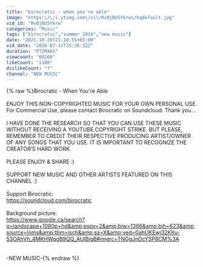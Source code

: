 ```yaml
---
title: "birocratic - when you're able"
image: "https:\/\/i.ytimg.com\/vi\/Rv8jBU5Ykrw\/hqdefault.jpg"
vid_id: "Rv8jBU5Ykrw"
categories: "Music"
tags: ["birocratic","summer 2016","new music"]
date: "2021-10-26T21:18:55+03:00"
vid_date: "2016-07-31T15:26:32Z"
duration: "PT2M46S"
viewcount: "60166"
likeCount: "1180"
dislikeCount: "7"
channel: "NEW MUSIC"
---
```

{% raw %}Birocratic - When You're Able <br /><br />ENJOY THIS NON-COPYRIGHTED MUSIC FOR YOUR OWN PERSONAL USE. For Commercial Use, please contact Birocratic on Soundcloud.  Thank you…<br /><br />I HAVE DONE THE RESEARCH SO THAT YOU CAN USE THESE MUSIC WITHOUT RECEIVING A YOUTUBE COPYRIGHT STRIKE. BUT PLEASE, REMEMBER TO CREDIT THEIR RESPECTIVE PRODUCING ARTIST/OWNER OF ANY SONGS THAT YOU USE. IT IS IMPORTANT TO RECOGNIZE THE CREATOR’S HARD WORK.<br /><br />PLEASE ENJOY &amp; SHARE :)<br /><br />SUPPORT NEW MUSIC AND OTHER ARTISTS FEATURED ON THIS CHANNEL :) <br /><br />Support Birocratic:<br /><a rel="nofollow" target="blank" href="https://soundcloud.com/birocratic">https://soundcloud.com/birocratic</a><br /><br />Background picture:<br /><a rel="nofollow" target="blank" href="https://www.google.ca/search?q=landscape+1080p+hd&amp;espv=2&amp;biw=1366&amp;bih=623&amp;source=lnms&amp;tbm=isch&amp;sa=X&amp;ved=0ahUKEwj32KKu-53OAhVh_4MKHWqgB9QQ_AUIBigB#imgrc=TNGgJnDcYSP8CM%3A">https://www.google.ca/search?q=landscape+1080p+hd&amp;espv=2&amp;biw=1366&amp;bih=623&amp;source=lnms&amp;tbm=isch&amp;sa=X&amp;ved=0ahUKEwj32KKu-53OAhVh_4MKHWqgB9QQ_AUIBigB#imgrc=TNGgJnDcYSP8CM%3A</a><br /><br /><br />-NEW MUSIC-{% endraw %}
